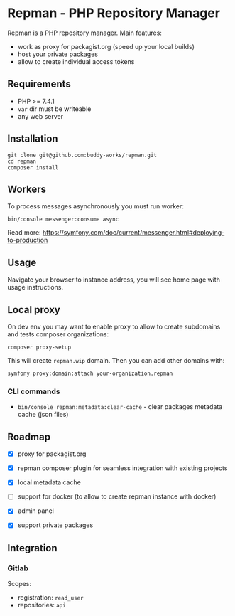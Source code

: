 # Repman - PHP Repository Manager

Repman is a PHP repository manager. Main features:
 - work as proxy for packagist.org (speed up your local builds)
 - host your private packages
 - allow to create individual access tokens

## Requirements

 - PHP >= 7.4.1
 - `var` dir must be writeable
 - any web server

## Installation

```
git clone git@github.com:buddy-works/repman.git
cd repman
composer install
```

## Workers

To process messages asynchronously you must run worker:
```
bin/console messenger:consume async
```
Read more: https://symfony.com/doc/current/messenger.html#deploying-to-production

## Usage

Navigate your browser to instance address, you will see home page with usage instructions.

## Local proxy

On dev env you may want to enable proxy to allow to create subdomains and tests composer organizations:

```
composer proxy-setup
```

This will create `repman.wip` domain. Then you can add other domains with:

```
symfony proxy:domain:attach your-organization.repman
```

### CLI commands

 - `bin/console repman:metadata:clear-cache` - clear packages metadata cache (json files)


## Roadmap

 - [x] proxy for packagist.org
 - [x] repman composer plugin for seamless integration with existing projects
 - [x] local metadata cache
 - [ ] support for docker (to allow to create repman instance with docker)
 - [x] admin panel
 - [x] support private packages


## Integration

### Gitlab

Scopes:
 - registration: `read_user`
 - repositories: `api`
